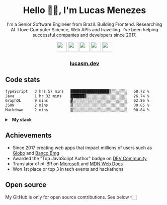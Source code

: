 <h1 align="center">Hello 👋🏻, I'm Lucas Menezes</h1>
<p align="center">I'm a Senior Software Engineer from Brazil. Building Frontend. Researching AI. I love Computer Science, Web APIs and travelling. I've been helping successful companies and developers since 2017.</p>

<div align="center">
<a target="_blank" rel="noopener" title="Bluesky" href="https://bsky.app/profile/lucasm.dev">
<img height="32" width="32" style="color:red;" src="https://cdn.simpleicons.org/bluesky/4493f8" /></a>
  
<a target="_blank" rel="noopener" title="X" href="https://x.com/lucasmezs">
<img height="32" width="32" src="https://cdn.simpleicons.org/x/4493f8" /></a>

<a target="_blank" rel="noopener" title="DEV Community" href="https://dev.to/lucasm">
<img height="32" width="32" src="https://cdn.simpleicons.org/devdotto/4493f8" /></a>

<a target="_blank" rel="noopener" title="Codepen" href="https://codepen.io/lucasm">
<img height="32" width="32" src="https://cdn.simpleicons.org/codepen/4493f8" /></a>

<a target="_blank" rel="noopener" title="LinkedIn" href="https://linkedin.com/in/lucasmezs">
<img height="32" width="32" src="https://cdn.simpleicons.org/linkedin/4493f8" /></a>
</div>

<h3 align="center"><a href="https://lucasm.dev">lucasm.dev</a></h3>


## Code stats

<!--START_SECTION:waka-->

```txt
TypeScript   3 hrs 57 mins   █████████████████▒░░░░░░░   68.72 %
Java         1 hr 32 mins    ██████▓░░░░░░░░░░░░░░░░░░   26.74 %
GraphQL      9 mins          ▓░░░░░░░░░░░░░░░░░░░░░░░░   02.86 %
JSON         2 mins          ▒░░░░░░░░░░░░░░░░░░░░░░░░   00.85 %
Markdown     2 mins          ▒░░░░░░░░░░░░░░░░░░░░░░░░   00.84 %
```

<!--END_SECTION:waka-->

<details>
<summary><strong>&nbsp;&nbsp;My stack</strong></summary>
</br>

<div>
  
<a target="_blank" rel="noopener" title="typescript" href="https://typescriptlang.org">
<img height="46" width="46" src="https://cdn.simpleicons.org/typescript/4493f8" /></a>

<a target="_blank" rel="noopener" title="javascript" href="https://developer.mozilla.org/docs/Web/JavaScript">
<img height="46" width="46" src="https://cdn.simpleicons.org/javascript/4493f8" /></a>

<a target="_blank" rel="nodejs" title="nodejs" href="https://nodejs.org">
<img height="46" width="46" src="https://cdn.simpleicons.org/nodedotjs/4493f8" /></a>

<a target="_blank" rel="noopener" title="css" href="https://developer.mozilla.org/docs/Web/CSS">
<img height="46" width="46" src="https://cdn.simpleicons.org/css3/4493f8" /></a>

<a target="_blank" rel="noopener" title="html" href="https://developer.mozilla.org/docs/Web/HTML">
<img height="46" width="46" src="https://cdn.simpleicons.org/html5/4493f8" /></a>

<a target="_blank" rel="noopener" title="react" href="https://react.dev">
<img height="46" width="46" src="https://cdn.simpleicons.org/react/4493f8" /></a>

<a target="_blank" rel="noopener" title="nextjs" href="https://nextjs.org">
<img height="46" width="46" src="https://cdn.simpleicons.org/nextdotjs/4493f8" /></a>

<a target="_blank" rel="noopener" title="pwa" href="https://developer.mozilla.org/docs/Web/Progressive_web_apps">
<img height="46" width="46" src="https://cdn.simpleicons.org/pwa/4493f8" /></a>

<a target="_blank" rel="noopener" title="webpack" href="https://webpack.js.org">
<img height="46" width="46" src="https://cdn.simpleicons.org/webpack/4493f8" /></a>

<a target="_blank" rel="noopener" title="graphql" href="https://graphql.org">
<img height="46" width="46" src="https://cdn.simpleicons.org/graphql/4493f8" /></a>

<a target="_blank" rel="noopener" title="jest" href="https://jestjs.io">
<img height="46" width="46" src="https://cdn.simpleicons.org/jest/4493f8" /></a>

<a target="_blank" rel="noopener" title="sass" href="https://sass-lang.com">
<img height="46" width="46" src="https://cdn.simpleicons.org/sass/4493f8" /></a>

<a target="_blank" rel="noopener" title="styledcomponents" href="https://styled-components.com">
<img height="46" width="46" src="https://cdn.simpleicons.org/styledcomponents/4493f8" /></a>

<a target="_blank" rel="noopener" title="svg" href="https://developer.mozilla.org/docs/Web/SVG">
<img height="46" width="46" src="https://cdn.simpleicons.org/svg/4493f8" /></a>

<a target="_blank" rel="noopener" title="vuejs" href="https://vuejs.org/">
<img height="46" width="46" src="https://cdn.simpleicons.org/vuedotjs/4493f8" /></a>

<a target="_blank" rel="noopener" title="svelte" href="https://svelte.dev/">
<img height="46" width="46" src="https://cdn.simpleicons.org/svelte/4493f8" /></a>

<a target="_blank" rel="noopener" title="npm" href="https://npmjs.com/">
<img height="46" width="46" src="https://cdn.simpleicons.org/npm/4493f8" /></a>

</div>


<div>

<a target="_blank" rel="noopener" title="git" href="https://git-scm.com">
<img height="46" width="46" src="https://cdn.simpleicons.org/git/4493f8" /></a>

<a target="_blank" rel="noopener" title="linux" href="https://distrochooser.de/">
<img height="46" width="46" src="https://cdn.simpleicons.org/linux/4493f8" /></a>

<a target="_blank" rel="noopener" title="docker" href="https://docker.com">
<img height="46" width="46" src="https://cdn.simpleicons.org/docker/4493f8" /></a>

<a target="_blank" rel="noopener" title="cloudflare" href="https://cloudflare.com">
<img height="46" width="46" src="https://cdn.simpleicons.org/cloudflare/4493f8" /></a>

<a target="_blank" rel="noopener" title="aws" href="https://aws.amazon.com">
<img height="46" width="46" src="https://cdn.simpleicons.org/amazonwebservices/4493f8" /></a>

<a target="_blank" rel="noopener" title="google cloud" href="https://cloud.google.com">
<img height="46" width="46" src="https://cdn.simpleicons.org/googlecloud/4493f8" /></a>

<a target="_blank" rel="noopener" title="dynatrace" href="https://dynatrace.com/">
<img height="46" width="46" src="https://cdn.simpleicons.org/dynatrace/4493f8" /></a>

<a target="_blank" rel="noopener" title="grafana" href="https://grafana.com">
<img height="46" width="46" src="https://cdn.simpleicons.org/grafana/4493f8" /></a>

<a target="_blank" rel="noopener" title="googlean alytics" href="https://analytics.google.com/">
<img height="46" width="46" src="https://cdn.simpleicons.org/googleanalytics/4493f8" /></a>

</div>


<div>

<a target="_blank" rel="noopener" title="java" href="https://w3schools.com/java">
<img height="46" width="46"  src="https://cdn.jsdelivr.net/gh/devicons/devicon@latest/icons/java/java-plain.svg" /></a>

<a target="_blank" rel="noopener" title="python" href="https://python.org">
<img height="46" width="46" src="https://cdn.simpleicons.org/python/4493f8" /></a>

<a target="_blank" rel="noopener" title="c" href="https://w3schools.com/c">
<img height="46" width="46" src="https://cdn.simpleicons.org/c/4493f8" /></a>

<a target="_blank" rel="noopener" title="wordpress" href="https://wordpress.org">
<img height="46" width="46" src="https://cdn.simpleicons.org/wordpress/4493f8" /></a>

<a target="_blank" rel="noopener" title="postgresql" href="https://postgresql.org">
<img height="46" width="46" src="https://cdn.simpleicons.org/postgresql/4493f8" /></a>

<a target="_blank" rel="noopener" title="nginx" href="https://nginx.com">
<img height="46" width="46" src="https://cdn.simpleicons.org/nginx/4493f8" /></a>

</div>

</details>

## Achievements
- Since 2017 creating web apps that impact millions of users such as [Globo](https://www.globo.com/?utm_source=lucasm.dev) and [Banco Bmg](https://www.bancobmg.com.br/?utm_source=lucasm.dev)
- Awarded the "Top JavaScript Author" badge on [DEV Community](https://dev.to/lucasm/)
- Translator of pt-BR on [Microsoft](https://github.com/microsoft/) and [MDN Web Docs](https://github.com/mdn/)
- Won 1st place or top 3 in tech events and hackathons

## Open source
My GitHub is only for open source contributions. See below 👇🏻
